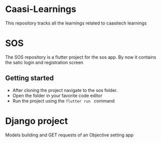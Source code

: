 # Caasi-Learnings
This repository tracks all the learnings related to caasitech learnings

# SOS 

The SOS repository is a flutter project for the sos app. By now it contains the satic login and registration screen

## Getting started

* After cloning the project navigate to the sos folder.
* Open the folder in your favorite code editor 
* Run the project using the `flutter run ` command

# Django project 

Models building and GET requests of an  Objective setting app 